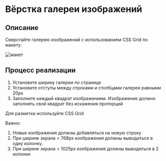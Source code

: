 # Вёрстка галереи изображений

## Описание

Сверстайте галерею изображений с использованием CSS Grid по макету:

![макет](https://github.com/netology-code/mq-homeworks/blob/mq-63/css-grid/gallery/css-grid-gallery-layout.jpg)

## Процесс реализации

1. Установите ширину галереи по странице
2. Установите отступы между строками и столбцами галереи равными 20px
3. Заполните каждый квадрат изображением. Изображение должно заполнять свой квадрат без искажения пропорций

Для разметки используйте CSS Grid

Важно: 
1. Новые изображения должны добавляться на новую строку
2. При ширине экрана < 768px изображения должны выводиться в одну колонку.
3. При ширине экрана < 1025px изображения должны выводиться в 2 колонки
